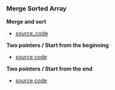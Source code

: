 ### Merge Sorted Array
**Merge and sort**
- [source_code](source/recursive.py)

**Two pointers / Start from the beginning**
- [source code](source/begin.py)

**Two pointers / Start from the end**
- [source code](source/end.py)
